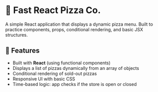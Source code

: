 # 🍕 Fast React Pizza Co.

A simple React application that displays a dynamic pizza menu. Built to practice components, props, conditional rendering, and basic JSX structures.

## 🚀 Features

- Built with **React** (using functional components)
- Displays a list of pizzas dynamically from an array of objects
- Conditional rendering of sold-out pizzas
- Responsive UI with basic CSS
- Time-based logic: app checks if the store is open or closed
